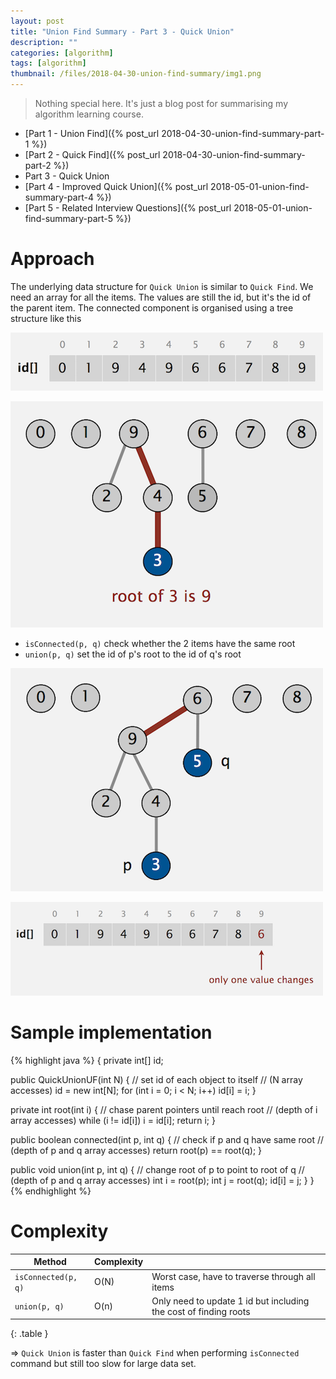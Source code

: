 ```yaml
---
layout: post
title: "Union Find Summary - Part 3 - Quick Union"
description: ""
categories: [algorithm]
tags: [algorithm]
thumbnail: /files/2018-04-30-union-find-summary/img1.png
---
```


> Nothing special here. It's just a blog post for summarising my algorithm learning course.

- [Part 1 - Union Find]({% post_url 2018-04-30-union-find-summary-part-1 %})
- [Part 2 - Quick Find]({% post_url 2018-04-30-union-find-summary-part-2 %})
- Part 3 - Quick Union
- [Part 4 - Improved Quick Union]({% post_url 2018-05-01-union-find-summary-part-4 %})
- [Part 5 - Related Interview Questions]({% post_url 2018-05-01-union-find-summary-part-5 %})

# Approach

The underlying data structure for `Quick Union` is similar to `Quick Find`. We need an array for all
the items. The values are still the id, but it's the id of the parent item. The connected component
is organised using a tree structure like this

![](/files/2018-04-30-union-find-summary/img5.png)

![](/files/2018-04-30-union-find-summary/img6.png)

- `isConnected(p, q)` check whether the 2 items have the same root
- `union(p, q)` set the id of p's root to the id of q's root

<!-- more -->

![](/files/2018-04-30-union-find-summary/img7.png)

![](/files/2018-04-30-union-find-summary/img8.png)

# Sample implementation

{% highlight java %}
{
  private int[] id;

  public QuickUnionUF(int N)
  {
    // set id of each object to itself
    // (N array accesses)
    id = new int[N];
    for (int i = 0; i < N; i++) id[i] = i;
  }

  private int root(int i)
  {
    // chase parent pointers until reach root
    // (depth of i array accesses)
    while (i != id[i]) i = id[i];
    return i;
  }

  public boolean connected(int p, int q)
  {
    // check if p and q have same root
    // (depth of p and q array accesses)
    return root(p) == root(q);
  }

  public void union(int p, int q)
  {
    // change root of p to point to root of q
    // (depth of p and q array accesses)
    int i = root(p);
    int j = root(q);
    id[i] = j;
  }
}
{% endhighlight %}

# Complexity

|Method|Complexity||
|----|----|----|
|`isConnected(p, q)`|O(N)|Worst case, have to traverse through all items|
|`union(p, q)`|O(n)|Only need to update 1 id but including the cost of finding roots|
{: .table }

=> `Quick Union` is faster than `Quick Find` when performing `isConnected` command but still too slow
for large data set.
